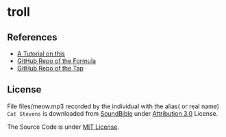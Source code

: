 # troll

## References

- [A Tutorial on this][reference]
- [GitHub Repo of the Formula][reference_github]
- [GitHub Repo of the Tap][reference_github_tap]

## License

File files/meow.mp3 recorded by the individual with the alias( or real name) `Cat Stevens` is downloaded from [SoundBible][download] under [Attribution 3.0][attribution_3] License. 

The Source Code is under [MIT License][mit].

[reference]: http://kylebebak.github.io/post/distribute-program-via-homebrew
[reference_github]: https://github.com/kylebebak/notes/
[reference_github_tap]: https://github.com/kylebebak/homebrew-tap/
[attribution_3]: https://creativecommons.org/licenses/by/3.0/us/
[download]: http://soundbible.com/1954-Cat-Meow-2.html
[mit]: https://opensource.org/licenses/MIT

